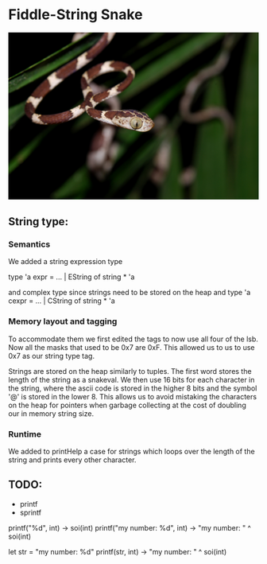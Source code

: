 # Fiddle-String Snake
![fiddle string snake](./snake.jpg)

## String type:

### Semantics
We added a string expression type

type 'a expr =
  ...
| EString of string * 'a

and complex type since strings need to be stored on the heap
and type 'a cexpr =
  ...
| CString of string * 'a

### Memory layout and tagging

To accommodate them we first edited the tags to now use all four of the lsb.
Now all the masks that used to be 0x7 are 0xF.
This allowed us to us to use 0x7 as our string type tag.

Strings are stored on the heap similarly to tuples.
The first word stores the length of the string as a snakeval.
We then use 16 bits for each character in the string, where the ascii code is stored in the
higher 8 bits and the symbol '@' is stored in the lower 8.
This allows us to avoid mistaking the characters on the heap for pointers when garbage collecting
at the cost of doubling our in memory string size.

### Runtime

We added to printHelp a case for strings which loops over the length of the string and prints
every other character.

## TODO: 
- printf
- sprintf

printf("%d", int) -> soi(int) 
printf("my number: %d", int) -> "my number: " ^ soi(int)

let str = "my number: %d"
printf(str, int) -> "my number: " ^ soi(int)
